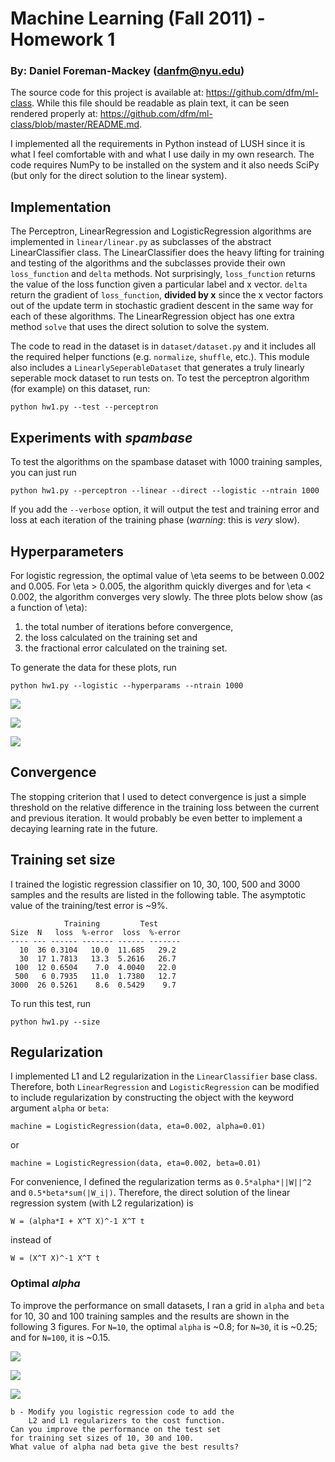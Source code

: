 # Machine Learning (Fall 2011) - Homework 1

### By: Daniel Foreman-Mackey (<danfm@nyu.edu>)

The source code for this project is available at: <https://github.com/dfm/ml-class>.
While this file should be readable as plain text, it can be seen rendered properly
at: <https://github.com/dfm/ml-class/blob/master/README.md>.

I implemented all the requirements in Python instead of LUSH since it is what I 
feel comfortable with and what I use daily in my own research. The code requires
NumPy to be installed on the system and it also needs SciPy (but only for the 
direct solution to the linear system). 

## Implementation

The Perceptron, LinearRegression and LogisticRegression algorithms are implemented
in `linear/linear.py` as subclasses of the abstract LinearClassifier class.  The
LinearClassifier does the heavy lifting for training and testing of the algorithms
and the subclasses provide their own `loss_function` and `delta` methods. Not
surprisingly, `loss_function` returns the value of the loss function given a 
particular label and x vector.  `delta` return the gradient of `loss_function`,
__divided by x__ since the x vector factors out of the update term in stochastic
gradient descent in the same way for each of these algorithms.  The LinearRegression
object has one extra method `solve` that uses the direct solution to solve the 
system.

The code to read in the dataset is in `dataset/dataset.py` and it includes all the
required helper functions (e.g. `normalize`, `shuffle`, etc.).  This module also
includes a `LinearlySeperableDataset` that generates a truly linearly seperable
mock dataset to run tests on.  To test the perceptron algorithm (for example) on
this dataset, run:

    python hw1.py --test --perceptron

## Experiments with _spambase_

To test the algorithms on the spambase dataset with 1000 training samples, you 
can just run

    python hw1.py --perceptron --linear --direct --logistic --ntrain 1000

If you add the `--verbose` option, it will output the test and training error and
loss at each iteration of the training phase (_warning_: this is _very_ slow).

## Hyperparameters

For logistic regression, the optimal value of \eta seems to be between 0.002 
and 0.005. For \eta > 0.005, the algorithm quickly diverges and for \eta < 0.002,
the algorithm converges very slowly. The three plots below show (as a function 
of \eta):

1. the total number of iterations before convergence,
2. the loss calculated on the training set and
3. the fractional error calculated on the training set.

To generate the data for these plots, run

    python hw1.py --logistic --hyperparams --ntrain 1000

![](https://github.com/dfm/ml-class/raw/master/hyperparams/Niter.png)

![](https://github.com/dfm/ml-class/raw/master/hyperparams/loss.png)

![](https://github.com/dfm/ml-class/raw/master/hyperparams/ferr.png)

## Convergence

The stopping criterion that I used to detect convergence is just a simple threshold
on the relative difference in the training loss between the current and previous
iteration. It would probably be even better to implement a decaying learning rate
in the future.

## Training set size

I trained the logistic regression classifier on 10, 30, 100, 500 and 3000 samples
and the results are listed in the following table. The asymptotic value of the
training/test error is ~9%.

                Training         Test
    Size  N   loss  %-error  loss  %-error
    ---- --- ------ ------- ------ -------
      10  36 0.3104   10.0  11.685   29.2
      30  17 1.7813   13.3  5.2616   26.7
     100  12 0.6504    7.0  4.0040   22.0
     500   6 0.7935   11.0  1.7380   12.7
    3000  26 0.5261    8.6  0.5429    9.7

To run this test, run

    python hw1.py --size

## Regularization

I implemented L1 and L2 regularization in the `LinearClassifier` base class.
Therefore, both `LinearRegression` and `LogisticRegression` can be modified to
include regularization by constructing the object with the keyword argument
`alpha` or `beta`:

    machine = LogisticRegression(data, eta=0.002, alpha=0.01)

or 

    machine = LogisticRegression(data, eta=0.002, beta=0.01)

For convenience, I defined the regularization terms as `0.5*alpha*||W||^2` and
`0.5*beta*sum(|W_i|)`.  Therefore, the direct solution of the linear regression
system (with L2 regularization) is

    W = (alpha*I + X^T X)^-1 X^T t

instead of

    W = (X^T X)^-1 X^T t

### Optimal _alpha_

To improve the performance on small datasets, I ran a grid in `alpha` and `beta`
for 10, 30 and 100 training samples and the results are shown in the following 3
figures. For `N=10`, the optimal `alpha` is ~0.8; for `N=30`, it is ~0.25; and for
`N=100`, it is ~0.15.

![](https://github.com/dfm/ml-class/raw/master/alpha10.png)

![](https://github.com/dfm/ml-class/raw/master/alpha30.png)

![](https://github.com/dfm/ml-class/raw/master/alpha100.png)

    b - Modify you logistic regression code to add the
        L2 and L1 regularizers to the cost function.
	Can you improve the performance on the test set
	for training set sizes of 10, 30 and 100.
	What value of alpha nad beta give the best results?


